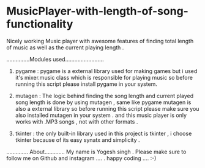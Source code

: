 # MusicPlayer-with-length-of-song-functionality
Nicely working Music player with awesome features of finding total length of music as well as the current playing length .

...............Modules used.........................
1. pygame : pygame is a external library used for making games but i used it's mixer.music class which is  responsible for playing music 
            so before running this script please install pygame in your system.
    
2. mutagen : The logic behind finding the song length and current played song length is done by using mutagen , same like pygame mutagen is 
             also a external library so before running this script please make sure you also installed mutagen in your system .
             and this music player is only works with .MP3 songs , not with other formats .
             
3. tkinter : the only built-in library used in this project is tkinter , i choose tkinter because of its easy synatx and simplicity .

.............. About.............
My name is Yogesh singh .
Please make sure to follow me on Github and instagram ....
.
happy coding .... :-)

